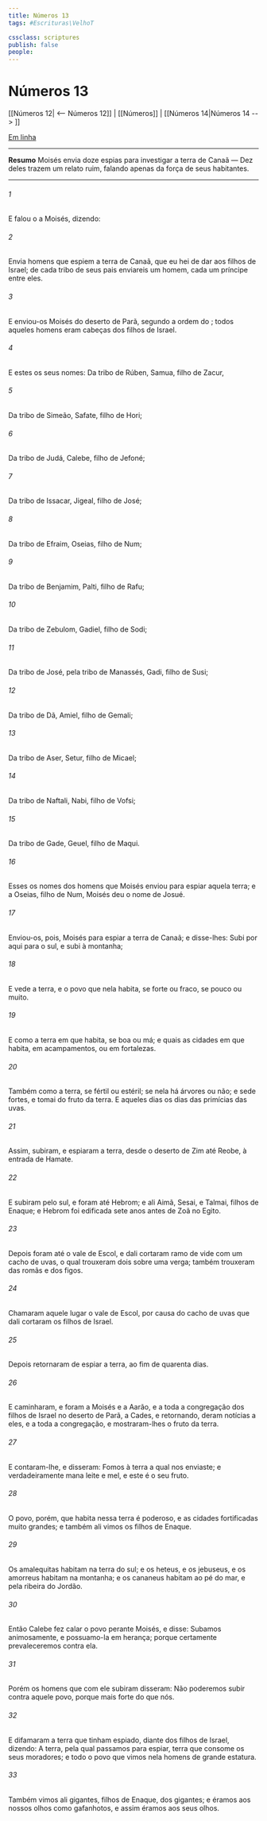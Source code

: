 ```yaml
---
title: Números 13
tags: #Escrituras\VelhoT

cssclass: scriptures
publish: false
people:
---
```


# Números 13
[[Números 12| <-- Números 12]] | [[Números]] | [[Números 14|Números 14 --> ]]

[Em linha](https://churchofjesuschrist.org/study/scriptures/ot/num/13?lang=por)

---
__Resumo__
Moisés envia doze espias para investigar a terra de Canaã — Dez deles trazem um relato ruim, falando apenas da força de seus habitantes.

---
###### 1 
E falou o  a Moisés, dizendo:

###### 2 
Envia homens que espiem a terra de Canaã, que eu hei de dar aos filhos de Israel; de cada tribo de seus pais enviareis um homem,  cada um príncipe entre eles.

###### 3 
E enviou-os Moisés do deserto de Parã, segundo a ordem do ; todos aqueles homens eram cabeças dos filhos de Israel.

###### 4 
E estes  os seus nomes: Da tribo de Rúben, Samua, filho de Zacur,

###### 5 
Da tribo de Simeão, Safate, filho de Hori;

###### 6 
Da tribo de Judá, Calebe, filho de Jefoné;

###### 7 
Da tribo de Issacar, Jigeal, filho de José;

###### 8 
Da tribo de Efraim, Oseias, filho de Num;

###### 9 
Da tribo de Benjamim, Palti, filho de Rafu;

###### 10 
Da tribo de Zebulom, Gadiel, filho de Sodi;

###### 11 
Da tribo de José, pela tribo de Manassés, Gadi, filho de Susi;

###### 12 
Da tribo de Dã, Amiel, filho de Gemali;

###### 13 
Da tribo de Aser, Setur, filho de Micael;

###### 14 
Da tribo de Naftali, Nabi, filho de Vofsi;

###### 15 
Da tribo de Gade, Geuel, filho de Maqui.

###### 16 
Esses  os nomes dos homens que Moisés enviou para espiar aquela terra; e a Oseias, filho de Num, Moisés deu o nome de Josué.

###### 17 
Enviou-os, pois, Moisés para espiar a terra de Canaã; e disse-lhes: Subi por aqui para o sul, e subi à montanha;

###### 18 
E vede a terra, e o povo que nela habita, se  forte ou fraco, se pouco ou muito.

###### 19 
E como  a terra em que habita, se boa ou má; e quais  as cidades em que habita, em acampamentos, ou em fortalezas.

###### 20 
Também como  a terra, se fértil ou estéril; se nela há árvores ou não; e sede fortes, e tomai do fruto da terra. E  aqueles dias os dias das primícias das uvas.

###### 21 
Assim, subiram, e espiaram a terra, desde o deserto de Zim até Reobe, à entrada de Hamate.

###### 22 
E subiram pelo sul, e foram até Hebrom; e  ali Aimã, Sesai, e Talmai, filhos de Enaque; e Hebrom foi edificada sete anos antes de Zoã no Egito.

###### 23 
Depois foram até o vale de Escol, e dali cortaram  ramo de vide com um cacho de uvas, o qual trouxeram dois  sobre uma verga; também trouxeram das romãs e dos figos.

###### 24 
Chamaram aquele lugar o vale de Escol, por causa do cacho de uvas que dali cortaram os filhos de Israel.

###### 25 
Depois retornaram de espiar a terra, ao fim de quarenta dias.

###### 26 
E caminharam, e foram a Moisés e a Aarão, e a toda a congregação dos filhos de Israel no deserto de Parã, a Cades, e retornando, deram notícias a eles, e a toda a congregação, e mostraram-lhes o fruto da terra.

###### 27 
E contaram-lhe, e disseram: Fomos à terra a qual nos enviaste; e verdadeiramente mana leite e mel, e este é o seu fruto.

###### 28 
O povo, porém, que habita nessa terra é poderoso, e as cidades fortificadas  muito grandes; e também ali vimos os filhos de Enaque.

###### 29 
Os amalequitas habitam na terra do sul; e os heteus, e os jebuseus, e os amorreus habitam na montanha; e os cananeus habitam ao pé do mar, e pela ribeira do Jordão.

###### 30 
Então Calebe fez calar o povo perante Moisés, e disse: Subamos animosamente, e possuamo-la em herança; porque certamente prevaleceremos contra ela.

###### 31 
Porém os homens que com ele subiram disseram: Não poderemos subir contra aquele povo, porque  mais forte do que nós.

###### 32 
E difamaram a terra que tinham espiado, diante dos filhos de Israel, dizendo: A terra, pela qual passamos para espiar,  terra que consome os seus moradores; e todo o povo que vimos nela  homens de grande estatura.

###### 33 
Também vimos ali gigantes, filhos de Enaque,  dos gigantes; e éramos aos nossos olhos como gafanhotos, e assim  éramos aos seus olhos.

